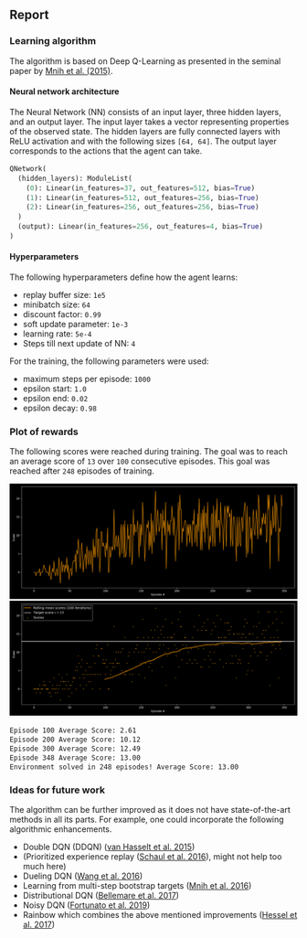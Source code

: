 ## Report 


### Learning algorithm
The algorithm is based on Deep Q-Learning as presented in the seminal paper by [Mnih et al. (2015)](https://storage.googleapis.com/deepmind-media/dqn/DQNNaturePaper.pdf).

#### Neural network architecture
The Neural Network (NN) consists of an input layer, three hidden layers, and an output layer. 
The input layer takes a vector representing properties of the observed state. 
The hidden layers are fully connected layers with ReLU activation and with the following sizes `[64, 64]`.
The output layer corresponds to the actions that the agent can take. 

```Python
QNetwork(
  (hidden_layers): ModuleList(
    (0): Linear(in_features=37, out_features=512, bias=True)
    (1): Linear(in_features=512, out_features=256, bias=True)
    (2): Linear(in_features=256, out_features=256, bias=True)
  )
  (output): Linear(in_features=256, out_features=4, bias=True)
)
```

#### Hyperparameters
The following hyperparameters define how the agent learns:
- replay buffer size: `1e5`
- minibatch size: `64`
- discount factor: `0.99`
- soft update parameter: `1e-3`
- learning rate: `5e-4`
- Steps till next update of NN: `4`

For the training, the following parameters were used:
- maximum steps per episode: `1000`
- epsilon start: `1.0`
- epsilon end: `0.02`
- epsilon decay: `0.98`

### Plot of rewards
The following scores were reached during training.
The goal was to reach an average score of `13` over `100` consecutive episodes. 
This goal was reached after `248` episodes of training.

<img src="https://github.com/Doegstra/Deep-Q-Learning-Banana-Navigation/blob/main/img/rewards_over_time_dark_v4.png"/>

<img src="https://github.com/Doegstra/Deep-Q-Learning-Banana-Navigation/blob/main/img/rewards_over_time_rolling_dark_v4.png"/>

```
Episode 100	Average Score: 2.61
Episode 200	Average Score: 10.12
Episode 300	Average Score: 12.49
Episode 348	Average Score: 13.00
Environment solved in 248 episodes!	Average Score: 13.00
```

### Ideas for future work
The algorithm can be further improved as it does not have state-of-the-art methods in all its parts.
For example, one could incorporate the following algorithmic enhancements.
- Double DQN (DDQN) ([van Hasselt et al. 2015](https://arxiv.org/abs/1509.06461))
- (Prioritized experience replay ([Schaul et al. 2016](https://arxiv.org/abs/1511.05952)), might not help too much here)
- Dueling DQN ([Wang et al. 2016](https://arxiv.org/abs/1511.06581))
- Learning from multi-step bootstrap targets ([Mnih et al. 2016](https://arxiv.org/abs/1602.01783))
- Distributional DQN ([Bellemare et al. 2017](https://arxiv.org/abs/1707.06887))
- Noisy DQN ([Fortunato et al. 2019](https://arxiv.org/abs/1706.10295))
- Rainbow which combines the above mentioned improvements ([Hessel et al. 2017](https://arxiv.org/abs/1710.02298))
